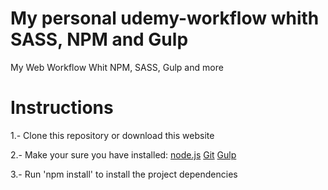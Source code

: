 # My personal udemy-workflow whith SASS, NPM and Gulp
My Web Workflow Whit NPM, SASS, Gulp and more

# Instructions
1.- Clone this repository or download this website

2.- Make your sure you have installed:
  [node.js](https://nodejs.org/)
  [Git](https://git-scm.com/)
  [Gulp](https://gulpjs.com/)

3.- Run 'npm install' to install the project dependencies